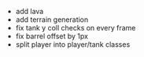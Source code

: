 - add lava
- add terrain generation
- fix tank y coll checks on every frame
- fix barrel offset by 1px
- split player into player/tank classes
